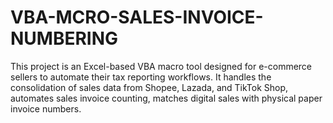 # VBA-MCRO-SALES-INVOICE-NUMBERING
This project is an Excel-based VBA macro tool designed for e-commerce sellers to automate their tax reporting workflows. It handles the consolidation of sales data from Shopee, Lazada, and TikTok Shop, automates sales invoice counting, matches digital sales with physical paper invoice numbers. 
